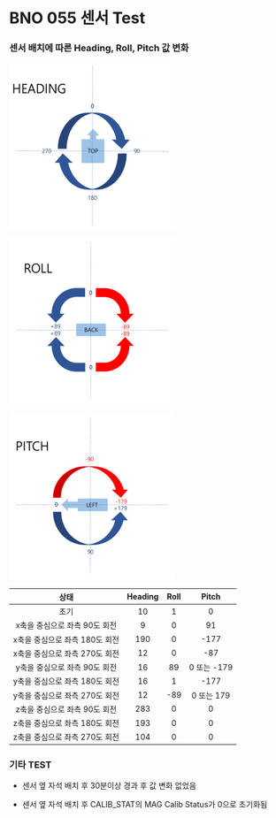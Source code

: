 # BNO 055 센서 Test

### 센서 배치에 따른 Heading, Roll, Pitch 값 변화


![heading](./heading.png)

 ![roll](./roll.png)

 ![pitch](./pitch.png)

 



| 상태                   | Heading | Roll | Pitch |
| :--------------------: | :-----: | :--: | :---: |
| 초기               | 10      | 1    | 0     |
|x축을 중심으로 좌측 90도 회전|9|0|91|
|x축을 중심으로 좌측 180도 회전|190|0|-177|
|x축을 중심으로 좌측 270도 회전|12|0|-87 |
|y축을 중심으로 좌측 90도 회전|16|89|0 또는 -179|
|y축을 중심으로 좌측 180도 회전|16|1|-177|
|y축을 중심으로 좌측 270도 회전|12|-89|0 또는 179|
|z축을 중심으로 좌측 90도 회전|283|0|0|
|z축을 중심으로 좌측 180도 회전|193|0|0 |
|z축을 중심으로 좌측 270도 회전|104|0|0|



### 기타 TEST

- 센서 옆 자석 배치 후 30분이상 경과 후 값 변화 없었음

- 센서 옆 자석 배치 후 CALIB_STAT의 MAG Calib Status가 0으로 초기화됨

